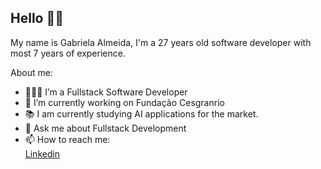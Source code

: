 ## Hello ✌🏻

My name is Gabriela Almeida, I'm a 27 years old software developer with most 7 years of experience.

About me:

- 👩🏻‍💻 I’m a Fullstack Software Developer
- 🏢 I’m currently working on Fundação Cesgranrio
- 📚 I am currently studying AI applications for the market.
- 💬 Ask me about Fullstack Development
- 📫 How to reach me:
  <br/> [Linkedin](https://www.linkedin.com/in/almeidagabrielav/)
